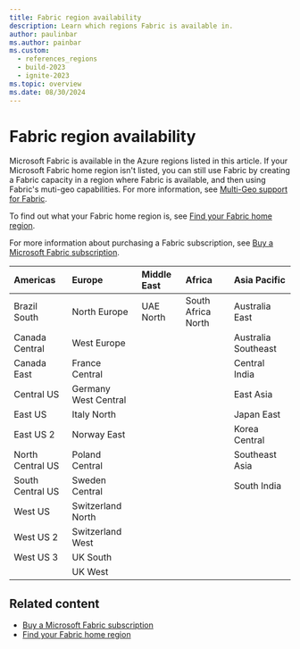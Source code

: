 ```yaml
---
title: Fabric region availability
description: Learn which regions Fabric is available in.
author: paulinbar
ms.author: painbar
ms.custom:
  - references_regions
  - build-2023
  - ignite-2023
ms.topic: overview
ms.date: 08/30/2024
---
```


# Fabric region availability

Microsoft Fabric is available in the Azure regions listed in this article. If your Microsoft Fabric home region isn't listed, you can still use Fabric by creating a Fabric capacity in a region where Fabric is available, and then using Fabric's muti-geo capabilities. For more information, see [Multi-Geo support for Fabric](./service-admin-premium-multi-geo.md).

To find out what your Fabric home region is, see [Find your Fabric home region](./find-fabric-home-region.md).

For more information about purchasing a Fabric subscription, see [Buy a Microsoft Fabric subscription](../enterprise/buy-subscription.md).

| Americas          | Europe              | Middle East | Africa             | Asia Pacific       |
|:------------------|:--------------------|:------------|:-------------------|:-------------------|
| Brazil South      | North Europe        | UAE North   | South Africa North | Australia East     |
| Canada Central    | West Europe         |             |                    | Australia Southeast|
| Canada East       | France Central      |             |                    | Central India      |
| Central US        | Germany West Central|             |                    | East Asia          |
| East US           | Italy North         |             |                    | Japan East         |
| East US 2         | Norway East         |             |                    | Korea Central      |
| North Central US  | Poland Central      |             |                    | Southeast Asia     |
| South Central US  | Sweden Central      |             |                    | South India        |
| West US           | Switzerland North   |             |                    |                    |
| West US 2         | Switzerland West    |             |                    |                    |
| West US 3         | UK South            |             |                    |                    |
|                   | UK West             |             |                    |                    |

## Related content

* [Buy a Microsoft Fabric subscription](../enterprise/buy-subscription.md)
* [Find your Fabric home region](./find-fabric-home-region.md)
